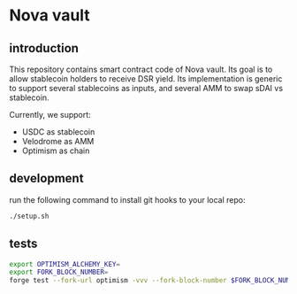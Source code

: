 # Nova vault

## introduction

This repository contains smart contract code of Nova vault.
Its goal is to allow stablecoin holders to receive DSR yield.
Its implementation is generic to support several stablecoins as inputs,
and several AMM to swap sDAI vs stablecoin.

Currently, we support:
- USDC as stablecoin
- Velodrome as AMM
- Optimism as chain

## development

run the following command to install git hooks to your local repo:
```bash
./setup.sh
```

## tests
```bash
export OPTIMISM_ALCHEMY_KEY=
export FORK_BLOCK_NUMBER=
forge test --fork-url optimism -vvv --fork-block-number $FORK_BLOCK_NUMBER
```
